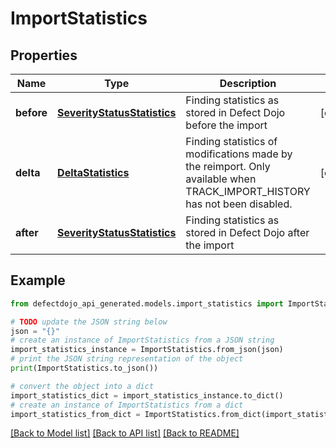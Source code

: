# ImportStatistics


## Properties

Name | Type | Description | Notes
------------ | ------------- | ------------- | -------------
**before** | [**SeverityStatusStatistics**](SeverityStatusStatistics.md) | Finding statistics as stored in Defect Dojo before the import | [optional] 
**delta** | [**DeltaStatistics**](DeltaStatistics.md) | Finding statistics of modifications made by the reimport. Only available when TRACK_IMPORT_HISTORY has not been disabled. | [optional] 
**after** | [**SeverityStatusStatistics**](SeverityStatusStatistics.md) | Finding statistics as stored in Defect Dojo after the import | 

## Example

```python
from defectdojo_api_generated.models.import_statistics import ImportStatistics

# TODO update the JSON string below
json = "{}"
# create an instance of ImportStatistics from a JSON string
import_statistics_instance = ImportStatistics.from_json(json)
# print the JSON string representation of the object
print(ImportStatistics.to_json())

# convert the object into a dict
import_statistics_dict = import_statistics_instance.to_dict()
# create an instance of ImportStatistics from a dict
import_statistics_from_dict = ImportStatistics.from_dict(import_statistics_dict)
```
[[Back to Model list]](../README.md#documentation-for-models) [[Back to API list]](../README.md#documentation-for-api-endpoints) [[Back to README]](../README.md)


